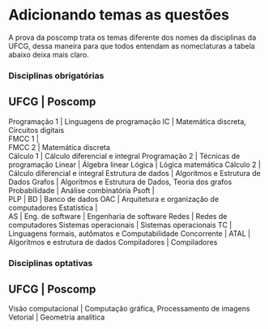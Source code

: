 # Adicionando temas as questões

A prova da poscomp trata os temas diferente dos nomes da disciplinas da UFCG, dessa maneira para que todos entendam as nomeclaturas a tabela abaixo deixa mais claro.

### Disciplinas obrigatórias

UFCG                    | Poscomp
------------------------------------------------------------------------------
Programação 1           | Linguagens de programação
IC                      | Matemática discreta, Circuitos digitais       
FMCC 1                  |    
FMCC 2                  | Matemática discreta       
Cálculo 1               | Cálculo diferencial e integral
Programação 2           | Técnicas de programação
Linear                  | Álgebra linear
Lógica                  | Lógica matemática
Cálculo 2               | Cálculo diferencial e integral
Estrutura de dados      | Algoritmos e Estrutura de Dados
Grafos                  | Algoritmos e Estrutura de Dados, Teoria dos grafos
Probabilidade           | Análise combinatória
Psoft                   |    
PLP                     | 
BD                      | Banco de dados
OAC                     | Arquitetura e organização de computadores
Estatística             |    
AS                      |
Eng. de software        | Engenharia de software
Redes                   | Redes de computadores
Sistemas operacionais   | Sistemas operacionais
TC                      | Linguagens formais, autômatos e Computabilidade
Concorrente             | 
ATAL                    | Algoritmos e estrutura de dados
Compiladores            | Compiladores

### Disciplinas optativas

UFCG                    | Poscomp
----------------------------------------------------------------------
Visão computacional     | Computação gráfica, Processamento de imagens
Vetorial                | Geometria analítica